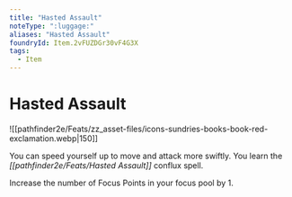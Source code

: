 ```yaml
---
title: "Hasted Assault"
noteType: ":luggage:"
aliases: "Hasted Assault"
foundryId: Item.2vFUZDGr30vF4G3X
tags:
  - Item
---
```


# Hasted Assault
![[pathfinder2e/Feats/zz_asset-files/icons-sundries-books-book-red-exclamation.webp|150]]

You can speed yourself up to move and attack more swiftly. You learn the _[[pathfinder2e/Feats/Hasted Assault]]_ conflux spell.

Increase the number of Focus Points in your focus pool by 1.
